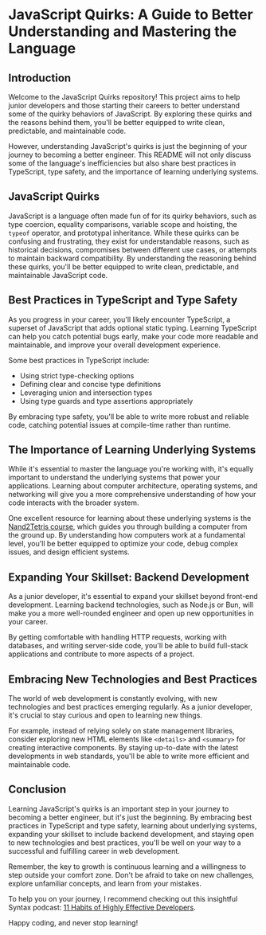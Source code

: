 # JavaScript Quirks: A Guide to Better Understanding and Mastering the Language

## Introduction

Welcome to the JavaScript Quirks repository! This project aims to help junior developers and those starting their careers to better understand some of the quirky behaviors of JavaScript. By exploring these quirks and the reasons behind them, you'll be better equipped to write clean, predictable, and maintainable code.

However, understanding JavaScript's quirks is just the beginning of your journey to becoming a better engineer. This README will not only discuss some of the language's inefficiencies but also share best practices in TypeScript, type safety, and the importance of learning underlying systems.

## JavaScript Quirks

JavaScript is a language often made fun of for its quirky behaviors, such as type coercion, equality comparisons, variable scope and hoisting, the `typeof` operator, and prototypal inheritance. While these quirks can be confusing and frustrating, they exist for understandable reasons, such as historical decisions, compromises between different use cases, or attempts to maintain backward compatibility. By understanding the reasoning behind these quirks, you'll be better equipped to write clean, predictable, and maintainable JavaScript code.

## Best Practices in TypeScript and Type Safety

As you progress in your career, you'll likely encounter TypeScript, a superset of JavaScript that adds optional static typing. Learning TypeScript can help you catch potential bugs early, make your code more readable and maintainable, and improve your overall development experience.

Some best practices in TypeScript include:

- Using strict type-checking options
- Defining clear and concise type definitions
- Leveraging union and intersection types
- Using type guards and type assertions appropriately

By embracing type safety, you'll be able to write more robust and reliable code, catching potential issues at compile-time rather than runtime.

## The Importance of Learning Underlying Systems

While it's essential to master the language you're working with, it's equally important to understand the underlying systems that power your applications. Learning about computer architecture, operating systems, and networking will give you a more comprehensive understanding of how your code interacts with the broader system.

One excellent resource for learning about these underlying systems is the [Nand2Tetris course](https://www.nand2tetris.org/), which guides you through building a computer from the ground up. By understanding how computers work at a fundamental level, you'll be better equipped to optimize your code, debug complex issues, and design efficient systems.

## Expanding Your Skillset: Backend Development

As a junior developer, it's essential to expand your skillset beyond front-end development. Learning backend technologies, such as Node.js or Bun, will make you a more well-rounded engineer and open up new opportunities in your career.

By getting comfortable with handling HTTP requests, working with databases, and writing server-side code, you'll be able to build full-stack applications and contribute to more aspects of a project.

## Embracing New Technologies and Best Practices

The world of web development is constantly evolving, with new technologies and best practices emerging regularly. As a junior developer, it's crucial to stay curious and open to learning new things.

For example, instead of relying solely on state management libraries, consider exploring new HTML elements like `<details>` and `<summary>` for creating interactive components. By staying up-to-date with the latest developments in web standards, you'll be able to write more efficient and maintainable code.

## Conclusion

Learning JavaScript's quirks is an important step in your journey to becoming a better engineer, but it's just the beginning. By embracing best practices in TypeScript and type safety, learning about underlying systems, expanding your skillset to include backend development, and staying open to new technologies and best practices, you'll be well on your way to a successful and fulfilling career in web development.

Remember, the key to growth is continuous learning and a willingness to step outside your comfort zone. Don't be afraid to take on new challenges, explore unfamiliar concepts, and learn from your mistakes.

To help you on your journey, I recommend checking out this insightful Syntax podcast: [11 Habits of Highly Effective Developers](https://www.youtube.com/watch?v=wZoJBLjS6Tw).

Happy coding, and never stop learning!